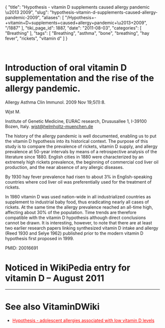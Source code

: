 {
    "title": "Hypothesis - vitamin D supplements caused allergy pandemic \u2013 2009",
    "slug": "hypothesis-vitamin-d-supplements-caused-allergy-pandemic-2009",
    "aliases": [
        "/Hypothesis+-+vitamin+D+supplements+caused+allergy+pandemic+\u2013+2009",
        "/1887"
    ],
    "tiki_page_id": 1887,
    "date": "2011-08-03",
    "categories": [
        "Breathing"
    ],
    "tags": [
        "Breathing",
        "asthma",
        "bone",
        "breathing",
        "hay fever",
        "rickets",
        "vitamin d"
    ]
}


&nbsp;

# Introduction of oral vitamin D supplementation and the rise of the allergy pandemic.

Allergy Asthma Clin Immunol. 2009 Nov 19;5(1):8.

Wjst M.

Institute of Genetic Medicine, EURAC research, Drususallee 1, I-39100 Bozen, Italy. wjst@helmholtz-muenchen.de

The history of the allergy pandemic is well documented, enabling us to put the vitamin D hypothesis into its historical context. The purpose of this study is to compare the prevalence of rickets, vitamin D supply, and allergy prevalence at 50-year intervals by means of a retrospective analysis of the literature since 1880. English cities in 1880 were characterized by an extremely high rickets prevalence, the beginning of commercial cod liver oil production, and the near absence of any allergic diseases. 

By 1930 hay fever prevalence had risen to about 3% in English-speaking countries where cod liver oil was preferentially used for the treatment of rickets. 

In 1980 vitamin D was used nation-wide in all industrialized countries as supplement to industrial baby food, thus eradicating nearly all cases of rickets. At the same time the allergy prevalence reached an all-time high, affecting about 30% of the population. Time trends are therefore compatible with the vitamin D hypothesis although direct conclusions cannot be drawn. It is interesting, however, to note that there are at least two earlier research papers linking synthesized vitamin D intake and allergy (Reed 1930 and Selye 1962) published prior to the modern vitamin D hypothesis first proposed in 1999.

PMID:     20016691

# Noticed  in WikiPedia entry for vitamin D – August 2011

- - - - - - 

# See also VitaminDWiki

* <a href="/posts/hypothesis-adolescent-allergies-associated-with-low-vitamin-d-levels" style="color: red; text-decoration: underline;" title="This link has an unknown page_id: 1604">Hypothesis - adolescent allergies associated with low vitamin D levels</a>